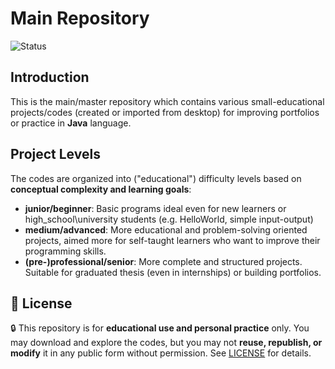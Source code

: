# Main Repository
![Status](https://img.shields.io/badge/Status-In_Progress-yellow)
## Introduction
This is the main/master repository which contains various small-educational projects/codes (created or imported from desktop)
for improving portfolios or practice in **Java** language.

## Project Levels
The codes are organized into ("educational") difficulty levels based on **conceptual complexity and learning goals**:
- **junior/beginner**: Basic programs ideal even for new learners or high_school\university students (e.g. HelloWorld, simple input-output) 
- **medium/advanced**: More educational and problem-solving oriented projects, aimed more for self-taught learners who want to improve their programming skills.
- **(pre-)professional/senior**: More complete and structured projects. Suitable for graduated thesis (even in internships) or building portfolios. 

## 📄 License
🔒 This repository is for **educational use and personal practice** only.
You may download and explore the codes, but you may not **reuse, republish, or modify** it in any public form without permission. 
See [LICENSE](./LICENSE.txt) for details.
